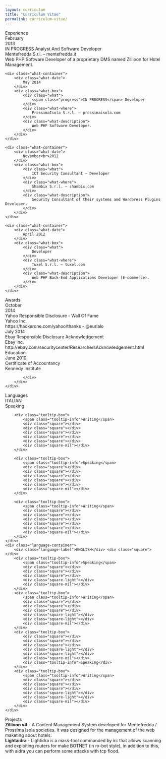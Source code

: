 ```yaml
---
layout: curriculum
title: "Curriculum Vitae"
permalink: curriculum-vitae/
---
```

<div id="experience" class="left-icon">
	<div>Experience</div>
</div>
<div class="explain-alt">
	<div class="what-container">
		<div class="what-date">
			February<br>2013
		</div>
		<div class="what-box">
			<div class="what">
				<span class="progress">IN PROGRESS</span> Analyst And Software Developer
			</div>
			<div class="what-where">
				Mentefredda S.r.l. – mentefredda.it
			</div>
			<div class="what-description">
				Web PHP Software Developer of a proprietary DMS named Zillioon for Hotel Management.
			</div>
		</div>
	</div>

	<div class="what-container">
		<div class="what-date">
			May 2014
		</div>
		<div class="what-box">
			<div class="what">
				<span class="progress">IN PROGRESS</span> Developer
			</div>
			<div class="what-where">
				ProssimaIsola S.r.l. – prossimaisola.com
			</div>
			<div class="what-description">
				Web PHP Software Developer.
			</div>
		</div>
	</div>

	<div class="what-container">
		<div class="what-date">
			November<br>2012
		</div>
		<div class="what-box">
			<div class="what">
				ICT Security Consultant – Developer
			</div>
			<div class="what-where">
				Shambix S.r.l. – shambix.com
			</div>
			<div class="what-description">
				Security Consultant of their systems and Wordpress Plugins Developer.
			</div>
		</div>
	</div>

	<div class="what-container">
		<div class="what-date">
			April 2012
		</div>
		<div class="what-box">
			<div class="what">
				Developer
			</div>
			<div class="what-where">
				Tuxel S.r.l. – tuxel.com
			</div>
			<div class="what-description">
				Web PHP Back-End Applications Developer (E-commerce).
			</div>
		</div>
	</div>
</div>

<div id="awards" class="left-icon">
	<div>Awards</div>
</div>
<div class="explain-alt">
	<div class="what-container">
		<div class="what-date">
			October<br>2014
		</div>
		<div class="what-box">
			<div class="what">
				Yahoo Responsible Disclosure - Wall Of Fame
			</div>
			<div class="what-where">
				Yahoo Inc.
			</div>
			<div class="what-description">
				https://hackerone.com/yahoo/thanks - @eurialo
			</div>
		</div>
	</div>
	<div class="what-container">
		<div class="what-date">
			July 2014
		</div>
		<div class="what-box">
			<div class="what">
				Ebay Responsible Disclosure Acknowledgement
			</div>
			<div class="what-where">
				Ebay Inc.
			</div>
			<div class="what-description">
				http://ebay.com/securitycenter/ResearchersAcknowledgement.html
			</div>
		</div>
	</div>
</div>

<div id="education" class="left-icon">
	<div class="what">Education</div>
</div>
<div class="explain-alt">
	<div class="what-container">
		<div class="what-date">
			June 2010
		</div>
		<div class="what-box">
			<div class="what">
				Certificate of Accountancy
			</div>
			<div class="what-where">
				Kennedy Institute
			</div>
			<div class="what-description">
				
			</div>
		</div>
	</div>
</div>

<div id="language" class="left-icon">
	<div>Languages</div>
</div>
<div class="explain-alt">
	<div class="language-container">
		<div class="language-label">ITALIAN</div> 
		<div class="tooltip-box">
			<span class="tooltip-info">Speaking</span>
			<div class="square"></div> 
			<div class="square"></div> 
			<div class="square"></div>
			<div class="square"></div>
			<div class="square"></div>
			<div class="square-nil"></div>
		</div>

		<div class="tooltip-box">
			<span class="tooltip-info">Writing</span>
			<div class="square"></div> 
			<div class="square"></div> 
			<div class="square"></div>
			<div class="square"></div>
			<div class="square"></div>
			<div class="square-nil"></div>
		</div>

		<div class="tooltip-box">
			<span class="tooltip-info">Speaking</span>
			<div class="square"></div> 
			<div class="square"></div> 
			<div class="square"></div>
			<div class="square"></div>
			<div class="square"></div>
			<div class="square-nil"></div>
		</div>

		<div class="tooltip-box">
			<span class="tooltip-info">Writing</span>
			<div class="square"></div> 
			<div class="square"></div> 
			<div class="square"></div>
			<div class="square"></div>
			<div class="square"></div>
			<div class="square-nil"></div>
		</div>
	</div>
	<div class="language-container">
		<div class="language-label">ENGLISH</div> <div class="square"></div> 
		<div class="tooltip-box">
			<span class="tooltip-info">Speaking</span>
			<div class="square"></div> 
			<div class="square"></div> 
			<div class="square"></div>
			<div class="square-light"></div>
			<div class="square-nil"></div>
		</div>
		<div class="tooltip-box">
			<span class="tooltip-info">Writing</span>
			<div class="square"></div> 
			<div class="square"></div> 
			<div class="square"></div>
			<div class="square-light"></div>
			<div class="square-light"></div>
			<div class="square-nil"></div>
		</div>
		<div class="tooltip-box">
			<div class="square"></div> 
			<div class="square"></div> 
			<div class="square"></div>
			<div class="square-light"></div>
			<div class="square-light"></div>
			<div class="square-nil"></div>
			<div class="tooltip-info">Speaking</div>
		</div>
		<div class="tooltip-box">
			<span class="tooltip-info">Writing</span>
			<div class="square"></div> 
			<div class="square"></div> 
			<div class="square"></div>
			<div class="square-light"></div>
			<div class="square-light"></div>
			<div class="square-nil"></div>
		</div>
	</div>

</div>

<div id="projects" class="left-icon">
	<div>Projects</div>
</div>
<div class="boxed">
	<strong>Zillioon v4</strong> - A Content Management System developed for Mentefredda / Prossima Isola societies. It was designed for the management of the web maketing about hotels.
</div>
<div class="boxed">
	<strong>Lightaidra</strong> -  Lightidra is a mass-tool commanded by irc that allows scanning and exploiting routers for make BOTNET (in rx-bot style), in addition to this, with aidra you can perform some attacks with tcp flood.
</div>